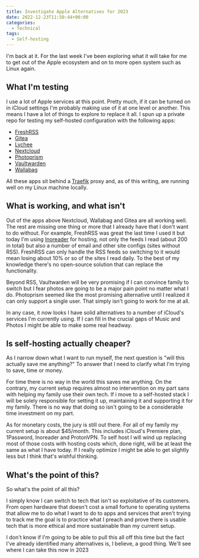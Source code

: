 ```yaml
---
title: Investigate Apple Alternatives for 2023
date: 2022-12-23T11:50:44+00:00
categories:
  - Technical
tags:
  - Self-hosting
---
```


I'm back at it. For the last week I've been exploring what it will take for me to get out of the Apple ecosystem and on to more open system such as Linux again.

## What I'm testing

I use a lot of Apple services at this point. Pretty much, if it can be turned on in iCloud settings I'm probably making use of it at one level or another. This means I have a lot of things to explore to replace it all. I spun up a private repo for testing my self-hosted configuration with the following apps:

* [FreshRSS](https://freshrss.org/)
* [Gitea](https://gitea.io/)
* [Lychee](https://lychee.electerious.com/)
* [Nextcloud](https://nextcloud.com/)
* [Photoprism](https://photoprism.app/)
* [Vaultwarden](https://github.com/dani-garcia/vaultwarden)
* [Wallabag](https://www.wallabag.it/)

All these apps sit behind a [Traefik][1] proxy and, as of this writing, are running well on my Linux machine locally.

## What is working, and what isn't

Out of the apps above Nextcloud, Wallabag and Gitea are all working well. The rest are missing one thing or more that I already have that I don't want to do without. For example, FreshRSS was great the last time I used it but today I'm using [Inoreader][2] for hosting, not only the feeds I read (about 200 in total) but also a number of email and other site configs (sites without RSS). FreshRSS can only handle the RSS feeds so switching to it would mean losing about 10% or so of the sites I read daily. To the best of my knowledge there's no open-source solution that can replace the functionality.

Beyond RSS, Vaultwarden will be very promising if I can convince family to switch but I fear photos are going to be a major pain point no matter what I do. Photoprism seemed like the most promising alternative until I realized it can only support a single user. That simply isn't going to work for me at all.

In any case, it now looks I have solid alternatives to a number of iCloud's services I'm currently using. If I can fill in the crucial gaps of Music and Photos I might be able to make some real headway.

## Is self-hosting actually cheaper?

As I narrow down what I want to run myself, the next question is "will this actually save me anything?" To answer that I need to clarify what I'm trying to save, time or money.

For time there is no way in the world this saves me anything. On the contrary, my current setup requires almost no intervention on my part sans with helping my family use their own tech. If i move to a self-hosted stack I will be solely responsible for setting it up, maintaining it and supporting it for my family. There is no way that doing so isn't going to be a considerable time investment on my part.

As for monetary costs, the jury is still out there. For all of my family my current setup is about $45/month. This includes iCloud's Premiere plan, 1Password, Inoreader and ProtonVPN. To self host I will wind up replacing most of those costs with hosting costs which, done right, will be at least the same as what I have today. If I really optimize I might be able to get slightly less but I think that's wishful thinking.

## What's the point of this?

So what's the point of all this?

I simply know I can switch to tech that isn't so exploitative of its customers. From open hardware that doesn't cost a small fortune to operating systems that allow me to do what I want to do to apps and services that aren't trying to track me the goal is to practice what I preach and prove there is usable tech that is more ethical and more sustainable than my current setup.

I don't know if I'm going to be able to pull this all off this time but the fact I've already identified many alternatives is, I believe, a good thing. We'll see where I can take this now in 2023

 [1]: https://traefik.io/
 [2]: https://inoreader.com/